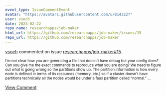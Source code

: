 ```yaml
---
event_type: IssueCommentEvent
avatar: "https://avatars.githubusercontent.com/u/814322?"
user: vsoch
date: 2023-02-22
repo_name: researchapps/job-maker
html_url: https://github.com/researchapps/job-maker/issues/15
repo_url: https://github.com/researchapps/job-maker
---
```


<a href='https://github.com/vsoch' target='_blank'>vsoch</a> commented on issue <a href='https://github.com/researchapps/job-maker/issues/15' target='_blank'>researchapps/job-maker#15</a>.

<small>I'm not clear how you are generating a file that doesn't have debug but your config does? Can you give me the exact commands to reproduce what you are doing? We need to figure out what is going wrong so the partitions show up. The partition information is how every node is defined in terms of its resources (memory, etc.) so if a cluster doesn't have partitions technically all the nodes would be under a faux partition called "normal."...</small>

<a href='https://github.com/researchapps/job-maker/issues/15' target='_blank'>View Comment</a>